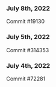 ### July 8th, 2022

Commit #19130

### July 5th, 2022

Commit #314353


### July 4th, 2022

Commit #72281
